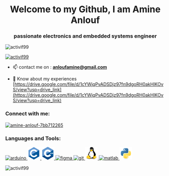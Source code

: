 <h1 align="center">Welcome to my Github, I am Amine Anlouf</h1>
<h3 align="center">passionate electronics and embedded systems engineer</h3>

<p align="left"> <img src="https://komarev.com/ghpvc/?username=activif99&label=Profile%20views&color=0e75b6&style=flat" alt="activif99" /> </p>

<p align="left"> <a href="https://github.com/ryo-ma/github-profile-trophy"><img src="https://github-profile-trophy.vercel.app/?username=activif99" alt="activif99" /></a> </p>

- 📫 contact me on : **anloufamine@gmail.com**

- 📄 Know about my experiences [https://drive.google.com/file/d/1cYWjqPvADSDjz97fn9dgoRH0akHlKOvS/view?usp=drive_link](https://drive.google.com/file/d/1cYWjqPvADSDjz97fn9dgoRH0akHlKOvS/view?usp=drive_link)

<h3 align="left">Connect with me:</h3>
<p align="left">
<a href="https://linkedin.com/in/amine-anlouf-7bb712265" target="blank"><img align="center" src="https://raw.githubusercontent.com/rahuldkjain/github-profile-readme-generator/master/src/images/icons/Social/linked-in-alt.svg" alt="amine-anlouf-7bb712265" height="30" width="40" /></a>
</p>

<h3 align="left">Languages and Tools:</h3>
<p align="left"> <a href="https://www.arduino.cc/" target="_blank" rel="noreferrer"> <img src="https://cdn.worldvectorlogo.com/logos/arduino-1.svg" alt="arduino" width="40" height="40"/> </a> <a href="https://www.cprogramming.com/" target="_blank" rel="noreferrer"> <img src="https://raw.githubusercontent.com/devicons/devicon/master/icons/c/c-original.svg" alt="c" width="40" height="40"/> </a> <a href="https://www.w3schools.com/cpp/" target="_blank" rel="noreferrer"> <img src="https://raw.githubusercontent.com/devicons/devicon/master/icons/cplusplus/cplusplus-original.svg" alt="cplusplus" width="40" height="40"/> </a> <a href="https://www.figma.com/" target="_blank" rel="noreferrer"> <img src="https://www.vectorlogo.zone/logos/figma/figma-icon.svg" alt="figma" width="40" height="40"/> </a> <a href="https://git-scm.com/" target="_blank" rel="noreferrer"> <img src="https://www.vectorlogo.zone/logos/git-scm/git-scm-icon.svg" alt="git" width="40" height="40"/> </a> <a href="https://www.linux.org/" target="_blank" rel="noreferrer"> <img src="https://raw.githubusercontent.com/devicons/devicon/master/icons/linux/linux-original.svg" alt="linux" width="40" height="40"/> </a> <a href="https://www.mathworks.com/" target="_blank" rel="noreferrer"> <img src="https://upload.wikimedia.org/wikipedia/commons/2/21/Matlab_Logo.png" alt="matlab" width="40" height="40"/> </a> <a href="https://www.python.org" target="_blank" rel="noreferrer"> <img src="https://raw.githubusercontent.com/devicons/devicon/master/icons/python/python-original.svg" alt="python" width="40" height="40"/> </a> </p>

<p><img align="center" src="https://github-readme-stats.vercel.app/api/top-langs?username=activif99&show_icons=true&locale=en&layout=compact" alt="activif99" /></p>

